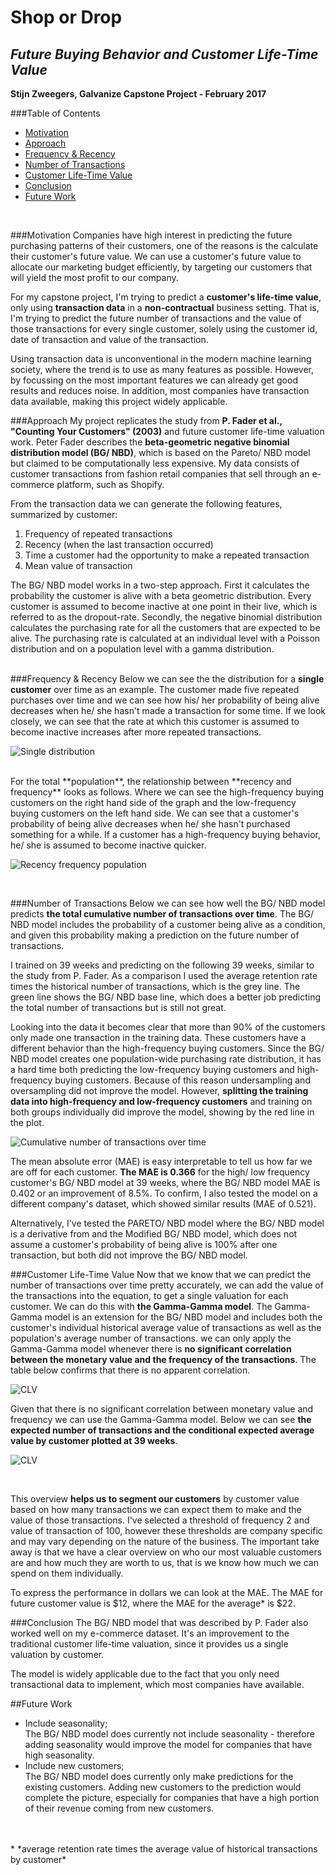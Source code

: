 # **Shop or Drop**
## *Future Buying Behavior and Customer Life-Time Value*

**Stijn Zweegers, Galvanize Capstone Project - February 2017**

###Table of Contents
* [Motivation](#motivation)
* [Approach](#approach)
* [Frequency & Recency](#frequency--recency)
* [Number of Transactions](#number-of-transactions)
* [Customer Life-Time Value](#customer-life-time-value)
* [Conclusion](#conclusion)
* [Future Work](#future-work)
<br>

###Motivation
Companies have high interest in predicting the future purchasing patterns of their customers, one of the reasons is the calculate their customer's future value. We can use a customer's future value to allocate our marketing budget efficiently, by targeting our customers that will yield the most profit to our company.  

For my capstone project, I'm trying to predict a **customer's life-time value**, only using **transaction data** in a **non-contractual** business setting. That is, I'm trying to predict the future number of transactions and the value of those transactions for every single customer, solely using the customer id, date of transaction and value of the transaction.

Using transaction data is unconventional in the modern machine learning society, where the trend is to use as many features as possible. However, by focussing on the most important features we can already get good results and reduces noise. In addition, most companies have transaction data available, making this project widely applicable.
<br>

###Approach
My project replicates the study from **P. Fader et al., "Counting Your Customers" (2003)** and future customer life-time valuation work. Peter Fader describes the **beta-geometric negative binomial distribution model (BG/ NBD)**, which is based on the Pareto/ NBD model but claimed to be computationally less expensive. My data consists of customer transactions from fashion retail companies that sell through an e-commerce platform, such as Shopify.

From the transaction data we can generate the following features, summarized by customer:
  1. Frequency of repeated transactions
  2. Recency (when the last transaction occurred)
  3. Time a customer had the opportunity to make a repeated transaction
  4. Mean value of transaction

The BG/ NBD model works in a two-step approach. First it calculates the probability the customer is alive with a beta geometric distribution. Every customer is assumed to become inactive at one point in their live, which is referred to as the dropout-rate. Secondly, the negative binomial distribution calculates the purchasing rate for all the customers that are expected to be alive. The purchasing rate is calculated at an individual level with a Poisson distribution and on a population level with a gamma distribution.  
<br>

###Frequency & Recency
Below we can see the the distribution for a **single customer** over time as an example. The customer made five repeated purchases over time and we can see how his/ her probability of being alive decreases when he/ she hasn't made a transaction for some time. If we look closely, we can see that the rate at which this customer is assumed to become inactive increases after more repeated transactions.

![Single distribution](/img/single_distribution.png)

<br>
For the total **population**, the relationship between **recency and frequency** looks as follows. Where we can see the high-frequency buying customers on the right hand side of the graph and the low-frequency buying customers on the left hand side. We can see that a customer's probability of being alive decreases when he/ she hasn't purchased something for a while. If a customer has a high-frequency buying behavior, he/ she is assumed to become inactive quicker.

![Recency frequency population](/img/rec_freq_population.png)

<br>


###Number of Transactions
Below we can see how well the BG/ NBD model predicts **the total cumulative number of transactions over time**. The BG/ NBD model includes the probability of a customer being alive as a condition, and given this probability making a prediction on the future number of transactions.

I trained on 39 weeks and predicting on the following 39 weeks, similar to the study from P. Fader. As a comparison I used the average retention rate times the historical number of transactions, which is the grey line. The green line shows the BG/ NBD base line, which does a better job predicting the total number of transactions but is still not great.

Looking into the data it becomes clear that more than 90% of the customers only made one transaction in the training data. These customers have a different behavior than the high-frequency buying customers. Since the BG/ NBD model creates one population-wide purchasing rate distribution, it has a hard time both predicting the low-frequency buying customers and high-frequency buying customers. Because of this reason undersampling and oversampling did not improve the model. However, **splitting the training data into high-frequency and low-frequency customers** and training on both groups individually did improve the model, showing by the red line in the plot.

![Cumulative number of transactions over time](/img/cum_num_trans.png)

The mean absolute error (MAE) is easy interpretable to tell us how far we are off for each customer. **The MAE is 0.366** for the high/ low frequency customer's BG/ NBD model at 39 weeks, where the BG/ NBD model MAE is 0.402 or an improvement of 8.5%. To confirm, I also tested the model on a different company's dataset, which showed similar results (MAE of 0.521).

Alternatively, I've tested the PARETO/ NBD model where the BG/ NBD model is a derivative from and the Modified BG/ NBD model, which does not assume a customer's probability of being alive is 100% after one transaction, but both did not improve the BG/ NBD model.
<br>

###Customer Life-Time Value
Now that we know that we can predict the number of transactions over time pretty accurately, we can add the value of the transactions into the equation, to get a single valuation for each customer. We can do this with **the Gamma-Gamma model**. The Gamma-Gamma model is an extension for the BG/ NBD model and includes both the customer's individual historical average value of transactions as well as the population's average number of transactions. we can only apply the Gamma-Gamma model whenever there is **no significant correlation between the monetary value and the frequency of the transactions**. The table below confirms that there is no apparent correlation.

![CLV](/img/correlation_mon_val.png)
<br>

Given that there is no significant correlation between monetary value and frequency we can use the Gamma-Gamma model. Below we can see **the expected number of transactions and the conditional expected average value by customer plotted at 39 weeks**.

![CLV](/img/CLV.png)

<br>


This overview **helps us to segment our customers** by customer value based on how many transactions we can expect them to make and the value of those transactions. I've selected a threshold of frequency 2 and value of transaction of 100, however these thresholds are company specific and may vary depending on the nature of the business. The important take away is that we have a clear overview on who our most valuable customers are and how much they are worth to us, that is we know how much we can spend on them individually.

To express the performance in dollars we can look at the MAE. The MAE for future customer value is $12, where the MAE for the average* is $22.
<br>

###Conclusion
The BG/ NBD model that was described by P. Fader also worked well on my e-commerce dataset. It's an improvement to the traditional customer life-time valuation, since it provides us a single valuation by customer.

The model is widely applicable due to the fact that you only need transactional data to implement, which most companies have available.
<br>

##Future Work
* Include seasonality; <br>
The BG/ NBD model does currently not include seasonality - therefore adding seasonality would improve the model for companies that have high seasonality.
* Include new customers; <br>
The BG/ NBD model does currently only make predictions for the existing customers. Adding new customers to the prediction would complete the picture, especially for companies that have a high portion of their revenue coming from new customers.

<br>
<br>
* *average retention rate times the average value of historical transactions by customer*
